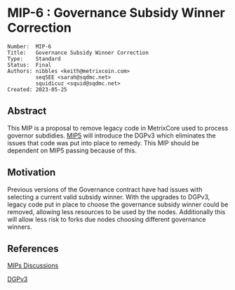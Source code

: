 # MIP-6 : Governance Subsidy Winner Correction

```
Number:  MIP-6
Title:   Governance Subsidy Winner Correction
Type:    Standard
Status:  Final
Authors: nibbles <keith@metrixcoin.com>
         seqSEE <sarah@sqdmc.net>
         squidicuz <squid@sqdmc.net>
Created: 2023-05-25
```

## Abstract

This MIP is a proposal to remove legacy code in MetrixCore used to process governor subdidies. [MIP5](/mip-5.md) will introduce the DGPv3 which eliminates the issues that code was put into place to remedy. This MIP should be dependent on MIP5 passing because of this.

## Motivation

Previous versions of the Governance contract have had issues with selecting a current valid subsidy winner. With the upgrades to DGPv3, legacy code put in place to choose the governance subsidy winner could be removed, allowing less resources to be used by the nodes. Additionally this will allow less risk to forks due nodes choosing different governance winners.

## References
[MIPs Discussions]([https://github.com/TheLindaProjectInc/MIPs/discussions/2](https://github.com/TheLindaProjectInc/MIPs/discussions/8))

[DGPv3](https://github.com/TheLindaProjectInc/metrix-dgp/blob/dgpv3/contracts/Governance.sol#L308-L309)
